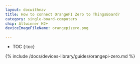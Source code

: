 ```yaml
---
layout: docwithnav
title: How to connect OrangePI Zero to ThingsBoard?
category: single-board-computers
chip: Allwinner H2+
deviceImageFileName: orangepizero.png

---
```


* TOC
{:toc}

{% include /docs/devices-library/guides/orangepi-zero.md %}